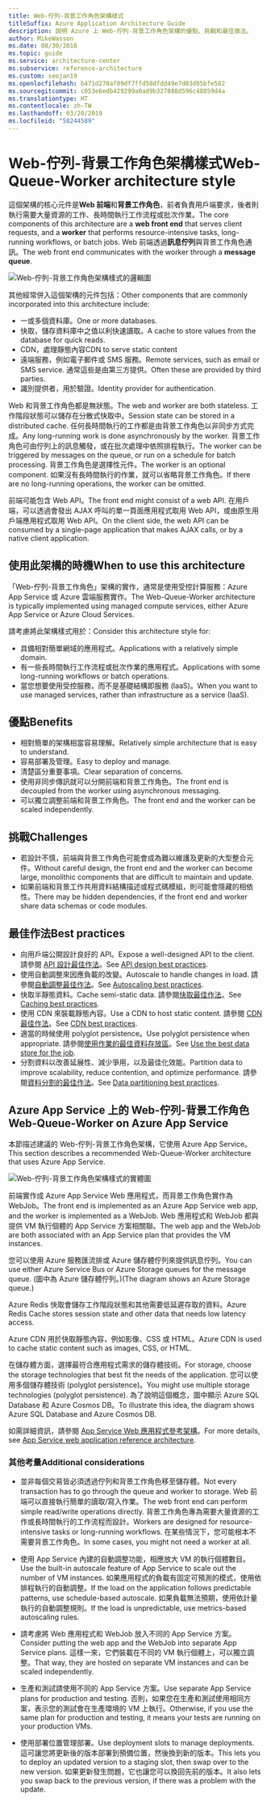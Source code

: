 ```yaml
---
title: Web-佇列-背景工作角色架構樣式
titleSuffix: Azure Application Architecture Guide
description: 說明 Azure 上 Web-佇列-背景工作角色架構的優點、挑戰和最佳做法。
author: MikeWasson
ms.date: 08/30/2018
ms.topic: guide
ms.service: architecture-center
ms.subservice: reference-architecture
ms.custom: seojan19
ms.openlocfilehash: b471d270af09df7ffd58dfdd49e7d03d05bfe582
ms.sourcegitcommit: c053e6edb429299a0ad9b327888d596c48859d4a
ms.translationtype: HT
ms.contentlocale: zh-TW
ms.lasthandoff: 03/20/2019
ms.locfileid: "58244589"
---
```

# <a name="web-queue-worker-architecture-style"></a><span data-ttu-id="96a24-103">Web-佇列-背景工作角色架構樣式</span><span class="sxs-lookup"><span data-stu-id="96a24-103">Web-Queue-Worker architecture style</span></span>

<span data-ttu-id="96a24-104">這個架構的核心元件是**Web 前端**和**背景工作角色**，前者負責用戶端要求，後者則執行需要大量資源的工作、長時間執行工作流程或批次作業。</span><span class="sxs-lookup"><span data-stu-id="96a24-104">The core components of this architecture are a **web front end** that serves client requests, and a **worker** that performs resource-intensive tasks, long-running workflows, or batch jobs.</span></span>  <span data-ttu-id="96a24-105">Web 前端透過**訊息佇列**與背景工作角色通訊。</span><span class="sxs-lookup"><span data-stu-id="96a24-105">The web front end communicates with the worker through a **message queue**.</span></span>

![Web-佇列-背景工作角色架構樣式的邏輯圖](./images/web-queue-worker-logical.svg)

<span data-ttu-id="96a24-107">其他經常併入這個架構的元件包括：</span><span class="sxs-lookup"><span data-stu-id="96a24-107">Other components that are commonly incorporated into this architecture include:</span></span>

- <span data-ttu-id="96a24-108">一或多個資料庫。</span><span class="sxs-lookup"><span data-stu-id="96a24-108">One or more databases.</span></span>
- <span data-ttu-id="96a24-109">快取，儲存資料庫中之值以利快速讀取。</span><span class="sxs-lookup"><span data-stu-id="96a24-109">A cache to store values from the database for quick reads.</span></span>
- <span data-ttu-id="96a24-110">CDN，處理靜態內容</span><span class="sxs-lookup"><span data-stu-id="96a24-110">CDN to serve static content</span></span>
- <span data-ttu-id="96a24-111">遠端服務，例如電子郵件或 SMS 服務。</span><span class="sxs-lookup"><span data-stu-id="96a24-111">Remote services, such as email or SMS service.</span></span> <span data-ttu-id="96a24-112">通常這些是由第三方提供。</span><span class="sxs-lookup"><span data-stu-id="96a24-112">Often these are provided by third parties.</span></span>
- <span data-ttu-id="96a24-113">識別提供者，用於驗證。</span><span class="sxs-lookup"><span data-stu-id="96a24-113">Identity provider for authentication.</span></span>

<span data-ttu-id="96a24-114">Web 和背景工作角色都是無狀態。</span><span class="sxs-lookup"><span data-stu-id="96a24-114">The web and worker are both stateless.</span></span> <span data-ttu-id="96a24-115">工作階段狀態可以儲存在分散式快取中。</span><span class="sxs-lookup"><span data-stu-id="96a24-115">Session state can be stored in a distributed cache.</span></span> <span data-ttu-id="96a24-116">任何長時間執行的工作都是由背景工作角色以非同步方式完成。</span><span class="sxs-lookup"><span data-stu-id="96a24-116">Any long-running work is done asynchronously by the worker.</span></span> <span data-ttu-id="96a24-117">背景工作角色可由佇列上的訊息觸發，或在批次處理中依照排程執行。</span><span class="sxs-lookup"><span data-stu-id="96a24-117">The worker can be triggered by messages on the queue, or run on a schedule for batch processing.</span></span> <span data-ttu-id="96a24-118">背景工作角色是選擇性元件。</span><span class="sxs-lookup"><span data-stu-id="96a24-118">The worker is an optional component.</span></span> <span data-ttu-id="96a24-119">如果沒有長時間執行的作業，就可以省略背景工作角色。</span><span class="sxs-lookup"><span data-stu-id="96a24-119">If there are no long-running operations, the worker can be omitted.</span></span>

<span data-ttu-id="96a24-120">前端可能包含 Web API。</span><span class="sxs-lookup"><span data-stu-id="96a24-120">The front end might consist of a web API.</span></span> <span data-ttu-id="96a24-121">在用戶端，可以透過會發出 AJAX 呼叫的單一頁面應用程式取用 Web API，或由原生用戶端應用程式取用 Web API。</span><span class="sxs-lookup"><span data-stu-id="96a24-121">On the client side, the web API can be consumed by a single-page application that makes AJAX calls, or by a native client application.</span></span>

## <a name="when-to-use-this-architecture"></a><span data-ttu-id="96a24-122">使用此架構的時機</span><span class="sxs-lookup"><span data-stu-id="96a24-122">When to use this architecture</span></span>

<span data-ttu-id="96a24-123">「Web-佇列-背景工作角色」架構的實作，通常是使用受控計算服務：Azure App Service 或 Azure 雲端服務實作。</span><span class="sxs-lookup"><span data-stu-id="96a24-123">The Web-Queue-Worker architecture is typically implemented using managed compute services, either Azure App Service or Azure Cloud Services.</span></span>

<span data-ttu-id="96a24-124">請考慮將此架構樣式用於：</span><span class="sxs-lookup"><span data-stu-id="96a24-124">Consider this architecture style for:</span></span>

- <span data-ttu-id="96a24-125">具備相對簡單網域的應用程式。</span><span class="sxs-lookup"><span data-stu-id="96a24-125">Applications with a relatively simple domain.</span></span>
- <span data-ttu-id="96a24-126">有一些長時間執行工作流程或批次作業的應用程式。</span><span class="sxs-lookup"><span data-stu-id="96a24-126">Applications with some long-running workflows or batch operations.</span></span>
- <span data-ttu-id="96a24-127">當您想要使用受控服務，而不是基礎結構即服務 (IaaS)。</span><span class="sxs-lookup"><span data-stu-id="96a24-127">When you want to use managed services, rather than infrastructure as a service (IaaS).</span></span>

## <a name="benefits"></a><span data-ttu-id="96a24-128">優點</span><span class="sxs-lookup"><span data-stu-id="96a24-128">Benefits</span></span>

- <span data-ttu-id="96a24-129">相對簡單的架構相當容易理解。</span><span class="sxs-lookup"><span data-stu-id="96a24-129">Relatively simple architecture that is easy to understand.</span></span>
- <span data-ttu-id="96a24-130">容易部署及管理。</span><span class="sxs-lookup"><span data-stu-id="96a24-130">Easy to deploy and manage.</span></span>
- <span data-ttu-id="96a24-131">清楚區分重要事項。</span><span class="sxs-lookup"><span data-stu-id="96a24-131">Clear separation of concerns.</span></span>
- <span data-ttu-id="96a24-132">使用非同步傳訊就可以分開前端和背景工作角色。</span><span class="sxs-lookup"><span data-stu-id="96a24-132">The front end is decoupled from the worker using asynchronous messaging.</span></span>
- <span data-ttu-id="96a24-133">可以獨立調整前端和背景工作角色。</span><span class="sxs-lookup"><span data-stu-id="96a24-133">The front end and the worker can be scaled independently.</span></span>

## <a name="challenges"></a><span data-ttu-id="96a24-134">挑戰</span><span class="sxs-lookup"><span data-stu-id="96a24-134">Challenges</span></span>

- <span data-ttu-id="96a24-135">若設計不慎，前端與背景工作角色可能會成為難以維護及更新的大型整合元件。</span><span class="sxs-lookup"><span data-stu-id="96a24-135">Without careful design, the front end and the worker can become large, monolithic components that are difficult to maintain and update.</span></span>
- <span data-ttu-id="96a24-136">如果前端和背景工作共用資料結構描述或程式碼模組，則可能會隱藏的相依性。</span><span class="sxs-lookup"><span data-stu-id="96a24-136">There may be hidden dependencies, if the front end and worker share data schemas or code modules.</span></span>

## <a name="best-practices"></a><span data-ttu-id="96a24-137">最佳作法</span><span class="sxs-lookup"><span data-stu-id="96a24-137">Best practices</span></span>

- <span data-ttu-id="96a24-138">向用戶端公開設計良好的 API。</span><span class="sxs-lookup"><span data-stu-id="96a24-138">Expose a well-designed API to the client.</span></span> <span data-ttu-id="96a24-139">請參閱 [API 設計最佳作法][api-design]。</span><span class="sxs-lookup"><span data-stu-id="96a24-139">See [API design best practices][api-design].</span></span>
- <span data-ttu-id="96a24-140">使用自動調整來因應負載的改變。</span><span class="sxs-lookup"><span data-stu-id="96a24-140">Autoscale to handle changes in load.</span></span> <span data-ttu-id="96a24-141">請參閱[自動調整最佳作法][autoscaling]。</span><span class="sxs-lookup"><span data-stu-id="96a24-141">See [Autoscaling best practices][autoscaling].</span></span>
- <span data-ttu-id="96a24-142">快取半靜態資料。</span><span class="sxs-lookup"><span data-stu-id="96a24-142">Cache semi-static data.</span></span> <span data-ttu-id="96a24-143">請參閱[快取最佳作法][caching]。</span><span class="sxs-lookup"><span data-stu-id="96a24-143">See [Caching best practices][caching].</span></span>
- <span data-ttu-id="96a24-144">使用 CDN 來裝載靜態內容。</span><span class="sxs-lookup"><span data-stu-id="96a24-144">Use a CDN to host static content.</span></span> <span data-ttu-id="96a24-145">請參閱 [CDN 最佳作法][cdn]。</span><span class="sxs-lookup"><span data-stu-id="96a24-145">See [CDN best practices][cdn].</span></span>
- <span data-ttu-id="96a24-146">適當的時候使用 polyglot persistence。</span><span class="sxs-lookup"><span data-stu-id="96a24-146">Use polyglot persistence when appropriate.</span></span> <span data-ttu-id="96a24-147">請參閱[使用作業的最佳資料存放區][polyglot]。</span><span class="sxs-lookup"><span data-stu-id="96a24-147">See [Use the best data store for the job][polyglot].</span></span>
- <span data-ttu-id="96a24-148">分割資料以改善延展性、減少爭用，以及最佳化效能。</span><span class="sxs-lookup"><span data-stu-id="96a24-148">Partition data to improve scalability, reduce contention, and optimize performance.</span></span> <span data-ttu-id="96a24-149">請參閱[資料分割的最佳作法][data-partition]。</span><span class="sxs-lookup"><span data-stu-id="96a24-149">See [Data partitioning best practices][data-partition].</span></span>

## <a name="web-queue-worker-on-azure-app-service"></a><span data-ttu-id="96a24-150">Azure App Service 上的 Web-佇列-背景工作角色</span><span class="sxs-lookup"><span data-stu-id="96a24-150">Web-Queue-Worker on Azure App Service</span></span>

<span data-ttu-id="96a24-151">本節描述建議的 Web-佇列-背景工作角色架構，它使用 Azure App Service。</span><span class="sxs-lookup"><span data-stu-id="96a24-151">This section describes a recommended Web-Queue-Worker architecture that uses Azure App Service.</span></span>

![Web-佇列-背景工作角色架構樣式的實體圖](./images/web-queue-worker-physical.png)

<span data-ttu-id="96a24-153">前端實作成 Azure App Service Web 應用程式，而背景工作角色實作為 WebJob。</span><span class="sxs-lookup"><span data-stu-id="96a24-153">The front end is implemented as an Azure App Service web app, and the worker is implemented as a WebJob.</span></span> <span data-ttu-id="96a24-154">Web 應用程式和 WebJob 都與提供 VM 執行個體的 App Service 方案相關聯。</span><span class="sxs-lookup"><span data-stu-id="96a24-154">The web app and the WebJob are both associated with an App Service plan that provides the VM instances.</span></span>

<span data-ttu-id="96a24-155">您可以使用 Azure 服務匯流排或 Azure 儲存體佇列來提供訊息佇列。</span><span class="sxs-lookup"><span data-stu-id="96a24-155">You can use either Azure Service Bus or Azure Storage queues for the message queue.</span></span> <span data-ttu-id="96a24-156">(圖中為 Azure 儲存體佇列。)</span><span class="sxs-lookup"><span data-stu-id="96a24-156">(The diagram shows an Azure Storage queue.)</span></span>

<span data-ttu-id="96a24-157">Azure Redis 快取會儲存工作階段狀態和其他需要低延遲存取的資料。</span><span class="sxs-lookup"><span data-stu-id="96a24-157">Azure Redis Cache stores session state and other data that needs low latency access.</span></span>

<span data-ttu-id="96a24-158">Azure CDN 用於快取靜態內容，例如影像、CSS 或 HTML。</span><span class="sxs-lookup"><span data-stu-id="96a24-158">Azure CDN is used to cache static content such as images, CSS, or HTML.</span></span>

<span data-ttu-id="96a24-159">在儲存體方面，選擇最符合應用程式需求的儲存體技術。</span><span class="sxs-lookup"><span data-stu-id="96a24-159">For storage, choose the storage technologies that best fit the needs of the application.</span></span> <span data-ttu-id="96a24-160">您可以使用多個儲存體技術 (polyglot persistence)。</span><span class="sxs-lookup"><span data-stu-id="96a24-160">You might use multiple storage technologies (polyglot persistence).</span></span> <span data-ttu-id="96a24-161">為了說明這個概念，圖中顯示 Azure SQL Database 和 Azure Cosmos DB。</span><span class="sxs-lookup"><span data-stu-id="96a24-161">To illustrate this idea, the diagram shows Azure SQL Database and Azure Cosmos DB.</span></span>

<span data-ttu-id="96a24-162">如需詳細資訊，請參閱 [App Service Web 應用程式參考架構][scalable-web-app]。</span><span class="sxs-lookup"><span data-stu-id="96a24-162">For more details, see [App Service web application reference architecture][scalable-web-app].</span></span>

### <a name="additional-considerations"></a><span data-ttu-id="96a24-163">其他考量</span><span class="sxs-lookup"><span data-stu-id="96a24-163">Additional considerations</span></span>

- <span data-ttu-id="96a24-164">並非每個交易皆必須透過佇列和背景工作角色移至儲存體。</span><span class="sxs-lookup"><span data-stu-id="96a24-164">Not every transaction has to go through the queue and worker to storage.</span></span> <span data-ttu-id="96a24-165">Web 前端可以直接執行簡單的讀取/寫入作業。</span><span class="sxs-lookup"><span data-stu-id="96a24-165">The web front end can perform simple read/write operations directly.</span></span> <span data-ttu-id="96a24-166">背景工作角色專為需要大量資源的工作或長時間執行的工作流程而設計。</span><span class="sxs-lookup"><span data-stu-id="96a24-166">Workers are designed for resource-intensive tasks or long-running workflows.</span></span> <span data-ttu-id="96a24-167">在某些情況下，您可能根本不需要背景工作角色。</span><span class="sxs-lookup"><span data-stu-id="96a24-167">In some cases, you might not need a worker at all.</span></span>

- <span data-ttu-id="96a24-168">使用 App Service 內建的自動調整功能，相應放大 VM 的執行個體數目。</span><span class="sxs-lookup"><span data-stu-id="96a24-168">Use the built-in autoscale feature of App Service to scale out the number of VM instances.</span></span> <span data-ttu-id="96a24-169">如果應用程式的負載有固定可預測的模式，使用依排程執行的自動調整。</span><span class="sxs-lookup"><span data-stu-id="96a24-169">If the load on the application follows predictable patterns, use schedule-based autoscale.</span></span> <span data-ttu-id="96a24-170">如果負載無法預期，使用依計量執行的自動調整規則。</span><span class="sxs-lookup"><span data-stu-id="96a24-170">If the load is unpredictable, use metrics-based autoscaling rules.</span></span>

- <span data-ttu-id="96a24-171">請考慮將 Web 應用程式和 WebJob 放入不同的 App Service 方案。</span><span class="sxs-lookup"><span data-stu-id="96a24-171">Consider putting the web app and the WebJob into separate App Service plans.</span></span> <span data-ttu-id="96a24-172">這樣一來，它們裝載在不同的 VM 執行個體上，可以獨立調整。</span><span class="sxs-lookup"><span data-stu-id="96a24-172">That way, they are hosted on separate VM instances and can be scaled independently.</span></span>

- <span data-ttu-id="96a24-173">生產和測試請使用不同的 App Service 方案。</span><span class="sxs-lookup"><span data-stu-id="96a24-173">Use separate App Service plans for production and testing.</span></span> <span data-ttu-id="96a24-174">否則，如果您在生產和測試使用相同方案，表示您的測試會在生產環境的 VM 上執行。</span><span class="sxs-lookup"><span data-stu-id="96a24-174">Otherwise, if you use the same plan for production and testing, it means your tests are running on your production VMs.</span></span>

- <span data-ttu-id="96a24-175">使用部署位置管理部署。</span><span class="sxs-lookup"><span data-stu-id="96a24-175">Use deployment slots to manage deployments.</span></span> <span data-ttu-id="96a24-176">這可讓您將更新後的版本部署到預備位置，然後換到新的版本。</span><span class="sxs-lookup"><span data-stu-id="96a24-176">This lets you to deploy an updated version to a staging slot, then swap over to the new version.</span></span> <span data-ttu-id="96a24-177">如果更新發生問題，它也讓您可以換回先前的版本。</span><span class="sxs-lookup"><span data-stu-id="96a24-177">It also lets you swap back to the previous version, if there was a problem with the update.</span></span>

<!-- links -->

[api-design]: ../../best-practices/api-design.md
[autoscaling]: ../../best-practices/auto-scaling.md
[caching]: ../../best-practices/caching.md
[cdn]: ../../best-practices/cdn.md
[data-partition]: ../../best-practices/data-partitioning.md
[polyglot]: ../design-principles/use-the-best-data-store.md
[scalable-web-app]: ../../reference-architectures/app-service-web-app/scalable-web-app.md